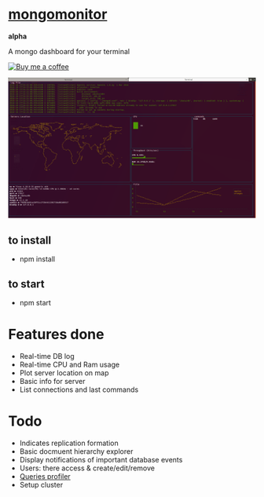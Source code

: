# [mongomonitor]

**alpha**

A mongo dashboard for your terminal

 [![Buy me a coffee](https://img.shields.io/badge/buy%20me-a%20coffee-orange.svg)](https://www.buymeacoffee.com/codemeasandwich)

![mongomonitor][screenshot]

## to install
* npm install

## to start
* npm start

# Features done
* Real-time DB log
* Real-time CPU and Ram usage
* Plot server location on map
* Basic info for server
* List connections and last commands

# Todo
* Indicates replication formation
* Basic docmuent hierarchy explorer
* Display notifications of important database events
* Users: there access & create/edit/remove
* [Queries profiler](https://docs.mongodb.com/manual/reference/database-profiler/)
* Setup cluster

[mongomonitor]:https://github.com/codemeasandwich/mongomonitor#mongomonitor
[screenshot]: https://raw.githubusercontent.com/codemeasandwich/mongomonitor/master/assets/Screenshot.png "mongomonitor logo"
